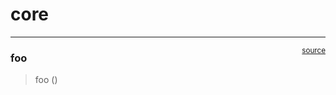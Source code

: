 # core


<!-- WARNING: THIS FILE WAS AUTOGENERATED! DO NOT EDIT! -->

------------------------------------------------------------------------

<a
href="https://github.com/nguyenbaanh7779/aulys/blob/main/aulys/core.py#L9"
target="_blank" style="float:right; font-size:smaller">source</a>

### foo

>  foo ()
